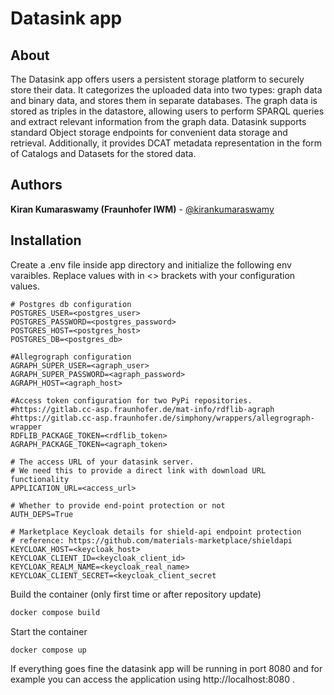 # Datasink app

## About
The Datasink app offers users a persistent storage platform to securely store their data. It categorizes the uploaded data into two types: graph data and binary data, and stores them in separate databases. The graph data is stored as triples in the datastore, allowing users to perform SPARQL queries and extract relevant information from the graph data. Datasink supports standard Object storage endpoints for convenient data storage and retrieval. Additionally, it provides DCAT metadata representation in the form of Catalogs and Datasets for the stored data.

## Authors

**Kiran Kumaraswamy (Fraunhofer IWM)** - [@kirankumaraswamy](https://github.com/Kirankumaraswamy)

## Installation
Create a .env file inside app directory and initialize the following env varaibles. Replace values with in <> brackets with your configuration values.
```
# Postgres db configuration
POSTGRES_USER=<postgres_user>
POSTGRES_PASSWORD=<postgres_password>
POSTGRES_HOST=<postgres_host>
POSTGRES_DB=<postgres_db>

#Allegrograph configuration
AGRAPH_SUPER_USER=<agraph_user>
AGRAPH_SUPER_PASSWORD=<agraph_password>
AGRAPH_HOST=<agraph_host>

#Access token configuration for two PyPi repositories.
#https://gitlab.cc-asp.fraunhofer.de/mat-info/rdflib-agraph
#https://gitlab.cc-asp.fraunhofer.de/simphony/wrappers/allegrograph-wrapper
RDFLIB_PACKAGE_TOKEN=<rdflib_token>
AGRAPH_PACKAGE_TOKEN=<agraph_token>

# The access URL of your datasink server.
# We need this to provide a direct link with download URL functionality
APPLICATION_URL=<access_url>

# Whether to provide end-point protection or not
AUTH_DEPS=True

# Marketplace Keycloak details for shield-api endpoint protection
# reference: https://github.com/materials-marketplace/shieldapi
KEYCLOAK_HOST=<keycloak_host>
KEYCLOAK_CLIENT_ID=<keycloak_client_id>
KEYCLOAK_REALM_NAME=<keycloak_real_name>
KEYCLOAK_CLIENT_SECRET=<keycloak_client_secret

```

Build the container (only first time or after repository update)
```sh
docker compose build
```

Start the container
```sh
docker compose up
```

If everything goes fine the datasink app will be running in port 8080 and for example you can access the application using http://localhost:8080 .
